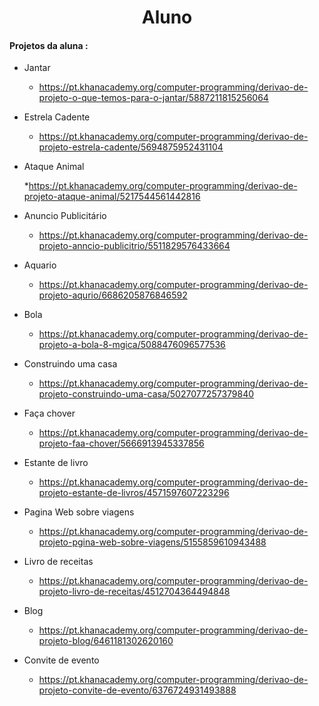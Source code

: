 

<div style="text-align : center" ><h1> Aluno </h1> </div>



#### Projetos da aluna :

* Jantar 

  * https://pt.khanacademy.org/computer-programming/derivao-de-projeto-o-que-temos-para-o-jantar/5887211815256064 



* Estrela Cadente

  * https://pt.khanacademy.org/computer-programming/derivao-de-projeto-estrela-cadente/5694875952431104



* Ataque Animal 

  *https://pt.khanacademy.org/computer-programming/derivao-de-projeto-ataque-animal/5217544561442816 



* Anuncio Publicitário

  * https://pt.khanacademy.org/computer-programming/derivao-de-projeto-anncio-publicitrio/5511829576433664 

  

* Aquario 

  * https://pt.khanacademy.org/computer-programming/derivao-de-projeto-aqurio/6686205876846592



* Bola

  *  https://pt.khanacademy.org/computer-programming/derivao-de-projeto-a-bola-8-mgica/5088476096577536 



* Construindo uma casa

  *  https://pt.khanacademy.org/computer-programming/derivao-de-projeto-construindo-uma-casa/5027077257379840

  

* Faça chover

  *  https://pt.khanacademy.org/computer-programming/derivao-de-projeto-faa-chover/5666913945337856 

  

* Estante de livro

  * https://pt.khanacademy.org/computer-programming/derivao-de-projeto-estante-de-livros/4571597607223296 

  

* Pagina Web sobre viagens

  *  https://pt.khanacademy.org/computer-programming/derivao-de-projeto-pgina-web-sobre-viagens/5155859610943488  

  

* Livro de receitas

  * https://pt.khanacademy.org/computer-programming/derivao-de-projeto-livro-de-receitas/4512704364494848          

  

* Blog 

  * https://pt.khanacademy.org/computer-programming/derivao-de-projeto-blog/6461181302620160

  

* Convite de evento

  *  https://pt.khanacademy.org/computer-programming/derivao-de-projeto-convite-de-evento/6376724931493888
